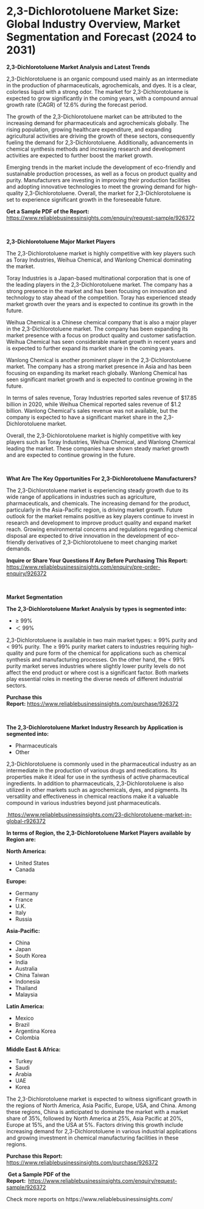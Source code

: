<p><h1>2,3-Dichlorotoluene Market Size: Global Industry Overview, Market Segmentation and Forecast (2024 to 2031)</h1></p><p><strong>2,3-Dichlorotoluene Market Analysis and Latest Trends</strong></p>
<p><p>2,3-Dichlorotoluene is an organic compound used mainly as an intermediate in the production of pharmaceuticals, agrochemicals, and dyes. It is a clear, colorless liquid with a strong odor. The market for 2,3-Dichlorotoluene is expected to grow significantly in the coming years, with a compound annual growth rate (CAGR) of 12.6% during the forecast period.</p><p>The growth of the 2,3-Dichlorotoluene market can be attributed to the increasing demand for pharmaceuticals and agrochemicals globally. The rising population, growing healthcare expenditure, and expanding agricultural activities are driving the growth of these sectors, consequently fueling the demand for 2,3-Dichlorotoluene. Additionally, advancements in chemical synthesis methods and increasing research and development activities are expected to further boost the market growth.</p><p>Emerging trends in the market include the development of eco-friendly and sustainable production processes, as well as a focus on product quality and purity. Manufacturers are investing in improving their production facilities and adopting innovative technologies to meet the growing demand for high-quality 2,3-Dichlorotoluene. Overall, the market for 2,3-Dichlorotoluene is set to experience significant growth in the foreseeable future.</p></p>
<p><strong>Get a Sample PDF of the Report:&nbsp;</strong> <a href="https://www.reliablebusinessinsights.com/enquiry/request-sample/926372">https://www.reliablebusinessinsights.com/enquiry/request-sample/926372</a></p>
<p>&nbsp;</p>
<p><strong>2,3-Dichlorotoluene Major Market Players</strong></p>
<p><p>The 2,3-Dichlorotoluene market is highly competitive with key players such as Toray Industries, Weihua Chemical, and Wanlong Chemical dominating the market. </p><p>Toray Industries is a Japan-based multinational corporation that is one of the leading players in the 2,3-Dichlorotoluene market. The company has a strong presence in the market and has been focusing on innovation and technology to stay ahead of the competition. Toray has experienced steady market growth over the years and is expected to continue its growth in the future.</p><p>Weihua Chemical is a Chinese chemical company that is also a major player in the 2,3-Dichlorotoluene market. The company has been expanding its market presence with a focus on product quality and customer satisfaction. Weihua Chemical has seen considerable market growth in recent years and is expected to further expand its market share in the coming years.</p><p>Wanlong Chemical is another prominent player in the 2,3-Dichlorotoluene market. The company has a strong market presence in Asia and has been focusing on expanding its market reach globally. Wanlong Chemical has seen significant market growth and is expected to continue growing in the future.</p><p>In terms of sales revenue, Toray Industries reported sales revenue of $17.85 billion in 2020, while Weihua Chemical reported sales revenue of $1.2 billion. Wanlong Chemical's sales revenue was not available, but the company is expected to have a significant market share in the 2,3-Dichlorotoluene market.</p><p>Overall, the 2,3-Dichlorotoluene market is highly competitive with key players such as Toray Industries, Weihua Chemical, and Wanlong Chemical leading the market. These companies have shown steady market growth and are expected to continue growing in the future.</p></p>
<p>&nbsp;</p>
<p><strong>What Are The Key Opportunities For 2,3-Dichlorotoluene Manufacturers?</strong></p>
<p><p>The 2,3-Dichlorotoluene market is experiencing steady growth due to its wide range of applications in industries such as agriculture, pharmaceuticals, and chemicals. The increasing demand for the product, particularly in the Asia-Pacific region, is driving market growth. Future outlook for the market remains positive as key players continue to invest in research and development to improve product quality and expand market reach. Growing environmental concerns and regulations regarding chemical disposal are expected to drive innovation in the development of eco-friendly derivatives of 2,3-Dichlorotoluene to meet changing market demands.</p></p>
<p><strong>Inquire or Share Your Questions If Any Before Purchasing This Report:</strong> <a href="https://www.reliablebusinessinsights.com/enquiry/pre-order-enquiry/926372">https://www.reliablebusinessinsights.com/enquiry/pre-order-enquiry/926372</a></p>
<p>&nbsp;</p>
<p><strong>Market Segmentation</strong></p>
<p><strong>The 2,3-Dichlorotoluene Market Analysis by types is segmented into:</strong></p>
<p><ul><li>≥ 99%</li><li>＜ 99%</li></ul></p>
<p><p>2,3-Dichlorotoluene is available in two main market types: ≥ 99% purity and < 99% purity. The ≥ 99% purity market caters to industries requiring high-quality and pure form of the chemical for applications such as chemical synthesis and manufacturing processes. On the other hand, the < 99% purity market serves industries where slightly lower purity levels do not affect the end product or where cost is a significant factor. Both markets play essential roles in meeting the diverse needs of different industrial sectors.</p></p>
<p><strong>Purchase this Report:&nbsp;</strong><a href="https://www.reliablebusinessinsights.com/purchase/926372">https://www.reliablebusinessinsights.com/purchase/926372</a></p>
<p>&nbsp;</p>
<p><strong>The 2,3-Dichlorotoluene Market Industry Research by Application is segmented into:</strong></p>
<p><ul><li>Pharmaceuticals</li><li>Other</li></ul></p>
<p><p>2,3-Dichlorotoluene is commonly used in the pharmaceutical industry as an intermediate in the production of various drugs and medications. Its properties make it ideal for use in the synthesis of active pharmaceutical ingredients. In addition to pharmaceuticals, 2,3-Dichlorotoluene is also utilized in other markets such as agrochemicals, dyes, and pigments. Its versatility and effectiveness in chemical reactions make it a valuable compound in various industries beyond just pharmaceuticals.</p></p>
<p><a href="https://www.reliablebusinessinsights.com/23-dichlorotoluene-market-in-global-r926372">&nbsp;https://www.reliablebusinessinsights.com/23-dichlorotoluene-market-in-global-r926372</a></p>
<p><strong>In terms of Region, the 2,3-Dichlorotoluene Market Players available by Region are:</strong></p>
<p>
    <p> <strong> North America: </strong>
        <ul>
            <li>United States</li>
            <li>Canada</li>
        </ul>
        </p> 
    <p> <strong> Europe: </strong>
        <ul>
            <li>Germany</li>
            <li>France</li>
            <li>U.K.</li>
            <li>Italy</li>
            <li>Russia</li>
        </ul>
        </p> 
    <p> <strong> Asia-Pacific: </strong>
        <ul>
            <li>China</li>
            <li>Japan</li>
            <li>South Korea</li>
            <li>India</li>
            <li>Australia</li>
            <li>China Taiwan</li>
            <li>Indonesia</li>
            <li>Thailand</li>
            <li>Malaysia</li>
        </ul>
        </p> 
    <p> <strong> Latin America: </strong>
        <ul>
            <li>Mexico</li>
            <li>Brazil</li>
            <li>Argentina Korea</li>
            <li>Colombia</li>
        </ul>
        </p> 
    <p> <strong> Middle East & Africa: </strong>
        <ul>
            <li>Turkey</li>
            <li>Saudi</li>
            <li>Arabia</li>
            <li>UAE</li>
            <li>Korea</li>
        </ul>
    </p>
    </p>
<p><p>The 2,3-Dichlorotoluene market is expected to witness significant growth in the regions of North America, Asia Pacific, Europe, USA, and China. Among these regions, China is anticipated to dominate the market with a market share of 35%, followed by North America at 25%, Asia Pacific at 20%, Europe at 15%, and the USA at 5%. Factors driving this growth include increasing demand for 2,3-Dichlorotoluene in various industrial applications and growing investment in chemical manufacturing facilities in these regions.</p></p>
<p><strong>Purchase this Report: </strong><a href="https://www.reliablebusinessinsights.com/purchase/926372">https://www.reliablebusinessinsights.com/purchase/926372</a></p>
<p>&nbsp;<strong>Get a Sample PDF of the Report:&nbsp;&nbsp;</strong><a href="https://www.reliablebusinessinsights.com/enquiry/request-sample/926372">https://www.reliablebusinessinsights.com/enquiry/request-sample/926372</a></p>
<p><strong></strong></p>
<p>Check more reports on https://www.reliablebusinessinsights.com/</p>